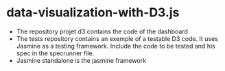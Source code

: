 # data-visualization-with-D3.js
- The repository projet d3 contains the code of the dashboard
- The tests repository contains an exemple of a testable D3 code. It uses Jasmine as a testing framework.
Include the code to be tested and his spec in the specrunner file.
- Jasmine standalone is the jasmine framework 
